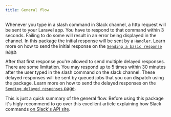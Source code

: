 ```yaml
---
title: General flow
---
```


Whenever you type in a slash command in Slack channel, a http request will be sent to your Laravel app. You have to respond to that command within 3 seconds. Failing to do some will result in an error being displayed in the channel. In this package the initial response will be sent by a `Handler`. Learn more on how to send the initial response on the [`Sending a basic response` page](https://docs.spatie.be/laravel-slack-slash-command/v1/usage/sending-a-basic-response).

After that first response you're allowed to send multiple delayed responses. There are some limitation. You may respond up to 5 times within 30 minutes after the user typed in the slash command on the slack channel.
These delayed responses will be sent by queued jobs that you can dispatch using the package. Learn more on how to send the delayed responses on the [`Sending delayed responses` page](https://docs.spatie.be/laravel-slack-slash-command/v1/usage/sending-a-delayed-response).

This is just a quick summary of the general flow. Before using this package it's higly recommend to go over  this excellent article explaining how Slack commands [on Slack's API site](https://api.slack.com/slash-commands). 


